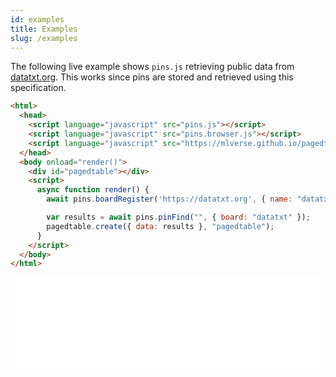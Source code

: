 ```yaml
---
id: examples
title: Examples
slug: /examples
---
```


The following live example shows `pins.js` retrieving public data from [datatxt.org](https://datatxt.org). This works since pins are stored and retrieved using this specification.

```html
<html>
  <head>
    <script language="javascript" src="pins.js"></script>
    <script language="javascript" src="pins.browser.js"></script>
    <script language="javascript" src="https://mlverse.github.io/pagedtablejs/js/pagedtable.js"></script>
  </head>
  <body onload="render()">
    <div id="pagedtable"></div>
    <script>
      async function render() {
        await pins.boardRegister('https://datatxt.org', { name: "datatxt" });

        var results = await pins.pinFind("", { board: "datatxt" });
        pagedtable.create({ data: results }, "pagedtable");
      }
    </script>
  </body>
</html>
 ```

 <iframe width="100%" height="146px" style={{borderRadius: '0.4em'}} frameborder="0" src="/pinsjs/examples/public-s3.html"/>

